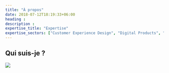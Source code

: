 ```yaml
---
title: "À propos"
date: 2018-07-12T18:19:33+06:00
heading : 
description : 
expertise_title: "Expertise"
expertise_sectors: ["Customer Experience Design", "Digital Products", "Development", "Campaign & Content", "Employer Branding", "Animation & Motion Graphics", "Packaging & Product Design", "Retail & Spacial", "Print & Editorial Design", "Concept/Text", "Information Design"]
---
```


## Qui suis-je ?

![](/images/photo_site.jpeg)